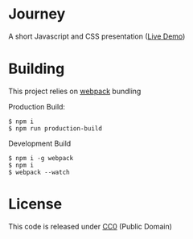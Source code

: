 # Journey

A short Javascript and CSS presentation ([Live Demo](http://nihey.github.io/experiments/journey/))

# Building

This project relies on [webpack][webpack_link] bundling

Production Build:

```
$ npm i
$ npm run production-build
```

Development Build

```
$ npm i -g webpack
$ npm i
$ webpack --watch
```

# License

This code is released under
[CC0](http://creativecommons.org/publicdomain/zero/1.0/) (Public Domain)

[webpack_link]: http://webpack.github.io/
